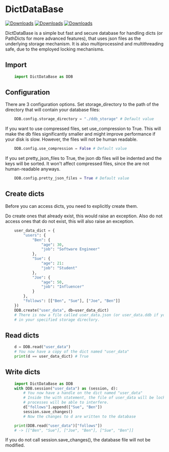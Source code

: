 # DictDataBase

[![Downloads](https://pepy.tech/badge/dictdatabase)](https://pepy.tech/project/dictdatabase)
[![Downloads](https://pepy.tech/badge/dictdatabase/month)](https://pepy.tech/project/dictdatabase)
[![Downloads](https://pepy.tech/badge/dictdatabase/week)](https://pepy.tech/project/dictdatabase)

DictDataBase is a simple but fast and secure database for handling dicts (or PathDicts for more advanced features), that uses json files as the underlying storage mechanism.
It is also multiprocessind and multithreading safe, due to the employed locking mechanisms.

## Import

```python
	import DictDataBase as DDB
```


## Configuration

There are 3 configuration options.
Set storage_directory to the path of the directory that will contain your database files:

```python
	DDB.config.storage_directory = "./ddb_storage" # Default value
```

If you want to use compressed files, set use_compression to True.
This will make the db files significantly smaller and might improve performance if your disk is slow.
However, the files will not be human readable.
```python
	DDB.config.use_compression = False # Default value
```

If you set pretty_json_files to True, the json db files will be indented and the keys will be sorted.
It won't affect compressed files, since the are not human-readable anyways.
```python
	DDB.config.pretty_json_files = True # Default value
```




## Create dicts
Before you can access dicts, you need to explicitly create them.

Do create ones that already exist, this would raise an exception.
Also do not access ones that do not exist, this will also raise an exception.

```python
	user_data_dict = {
		"users": {
			"Ben": {
				"age": 30,
				"job": "Software Engineer"
			},
			"Sue": {
				"age": 21:
				"job": "Student"
			},
			"Joe": {
				"age": 50,
				"job": "Influencer"
			}
		},
		"follows": [["Ben", "Sue"], ["Joe", "Ben"]]
	})
	DDB.create("user_data", db=user_data_dict)
	# There is now a file called user_data.json (or user_data.ddb if you use compression)
	# in your specified storage directory.
```


## Read dicts
```python
	d = DDB.read("user_data")
	# You now have a copy of the dict named "user_data"
	print(d == user_data_dict) # True
```

## Write dicts

```python
	import DictDataBase as DDB
	with DDB.session("user_data") as (session, d):
		# You now have a handle on the dict named "user_data"
		# Inside the with statement, the file of user_data will be locked, and no other
		# processes will be able to interfere.
		d["follows"].append(["Sue", "Ben"])
		session.save_changes()
		# Now the changes to d are written to the database

	print(DDB.read("user_data")["follows"])
	# -> [["Ben", "Sue"], ["Joe", "Ben"], ["Sue", "Ben"]]
```

If you do not call session.save_changes(), the database file will not be modified.

